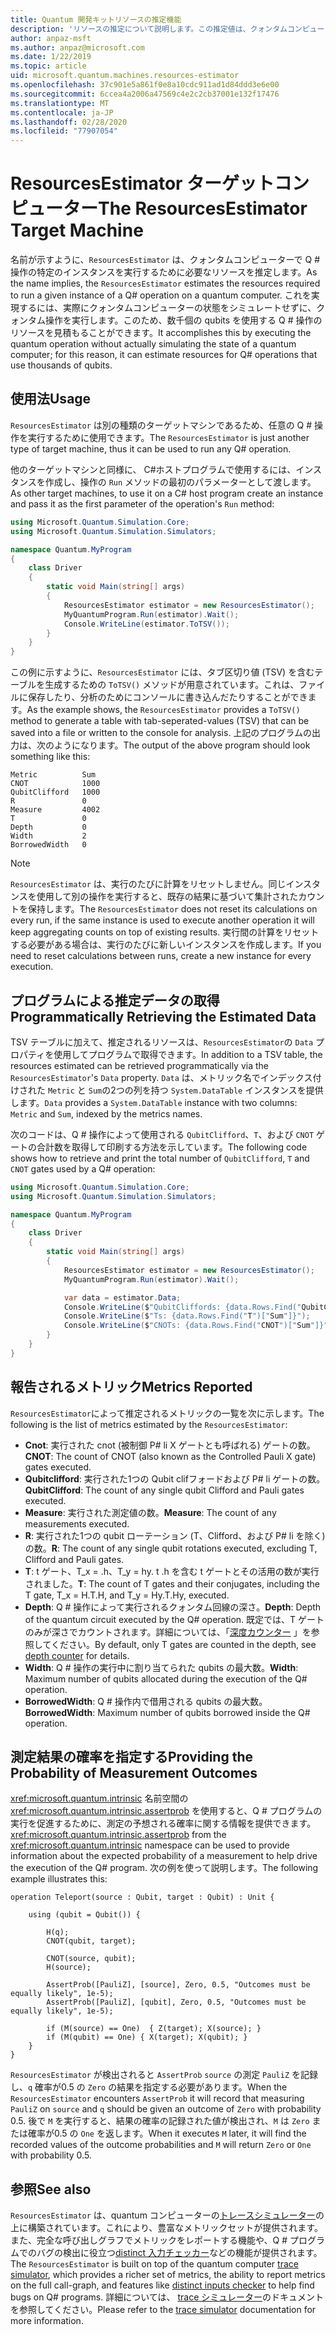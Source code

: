 ```yaml
---
title: Quantum 開発キットリソースの推定機能
description: 'リソースの推定について説明します。この推定値は、クォンタムコンピューターで Q # 操作の特定のインスタンスを実行するために必要なリソースを見積もります。'
author: anpaz-msft
ms.author: anpaz@microsoft.com
ms.date: 1/22/2019
ms.topic: article
uid: microsoft.quantum.machines.resources-estimator
ms.openlocfilehash: 37c901e5a861f0e8a10cdc911ad1d84ddd3e6e00
ms.sourcegitcommit: 6ccea4a2006a47569c4e2c2cb37001e132f17476
ms.translationtype: MT
ms.contentlocale: ja-JP
ms.lasthandoff: 02/28/2020
ms.locfileid: "77907054"
---
```

# <a name="the-resourcesestimator-target-machine"></a><span data-ttu-id="2cf84-103">ResourcesEstimator ターゲットコンピューター</span><span class="sxs-lookup"><span data-stu-id="2cf84-103">The ResourcesEstimator Target Machine</span></span>

<span data-ttu-id="2cf84-104">名前が示すように、`ResourcesEstimator` は、クォンタムコンピューターで Q # 操作の特定のインスタンスを実行するために必要なリソースを推定します。</span><span class="sxs-lookup"><span data-stu-id="2cf84-104">As the name implies, the `ResourcesEstimator` estimates the resources required to run a given instance of a Q# operation on a quantum computer.</span></span>
<span data-ttu-id="2cf84-105">これを実現するには、実際にクォンタムコンピューターの状態をシミュレートせずに、クォンタム操作を実行します。このため、数千個の qubits を使用する Q # 操作のリソースを見積もることができます。</span><span class="sxs-lookup"><span data-stu-id="2cf84-105">It accomplishes this by executing the quantum operation without actually simulating the state of a quantum computer; for this reason, it can estimate resources for Q# operations that use thousands of qubits.</span></span>

## <a name="usage"></a><span data-ttu-id="2cf84-106">使用法</span><span class="sxs-lookup"><span data-stu-id="2cf84-106">Usage</span></span>

<span data-ttu-id="2cf84-107">`ResourcesEstimator` は別の種類のターゲットマシンであるため、任意の Q # 操作を実行するために使用できます。</span><span class="sxs-lookup"><span data-stu-id="2cf84-107">The `ResourcesEstimator` is just another type of target machine, thus it can be used to run any Q# operation.</span></span> 

<span data-ttu-id="2cf84-108">他のターゲットマシンと同様に、 C#ホストプログラムで使用するには、インスタンスを作成し、操作の `Run` メソッドの最初のパラメーターとして渡します。</span><span class="sxs-lookup"><span data-stu-id="2cf84-108">As other target machines, to use it on a C# host program create an instance and pass it as the first parameter of the operation's `Run` method:</span></span>

```csharp
using Microsoft.Quantum.Simulation.Core;
using Microsoft.Quantum.Simulation.Simulators;

namespace Quantum.MyProgram
{
    class Driver
    {
        static void Main(string[] args)
        {
            ResourcesEstimator estimator = new ResourcesEstimator();
            MyQuantumProgram.Run(estimator).Wait();
            Console.WriteLine(estimator.ToTSV());
        }
    }
}
```

<span data-ttu-id="2cf84-109">この例に示すように、`ResourcesEstimator` には、タブ区切り値 (TSV) を含むテーブルを生成するための `ToTSV()` メソッドが用意されています。これは、ファイルに保存したり、分析のためにコンソールに書き込んだたりすることができます。</span><span class="sxs-lookup"><span data-stu-id="2cf84-109">As the example shows, the `ResourcesEstimator` provides a `ToTSV()` method to generate a table with tab-seperated-values (TSV) that can be saved into a file or written to the console for analysis.</span></span> <span data-ttu-id="2cf84-110">上記のプログラムの出力は、次のようになります。</span><span class="sxs-lookup"><span data-stu-id="2cf84-110">The output of the above program should look something like this:</span></span>

```Output
Metric          Sum
CNOT            1000
QubitClifford   1000
R               0
Measure         4002
T               0
Depth           0
Width           2
BorrowedWidth   0
```

> [!NOTE]
> <span data-ttu-id="2cf84-111">`ResourcesEstimator` は、実行のたびに計算をリセットしません。同じインスタンスを使用して別の操作を実行すると、既存の結果に基づいて集計されたカウントを保持します。</span><span class="sxs-lookup"><span data-stu-id="2cf84-111">The `ResourcesEstimator` does not reset its calculations on every run, if the same instance is used to execute another operation it will keep aggregating counts on top of existing results.</span></span>
> <span data-ttu-id="2cf84-112">実行間の計算をリセットする必要がある場合は、実行のたびに新しいインスタンスを作成します。</span><span class="sxs-lookup"><span data-stu-id="2cf84-112">If you need to reset calculations between runs, create a new instance for every execution.</span></span>


## <a name="programmatically-retrieving-the-estimated-data"></a><span data-ttu-id="2cf84-113">プログラムによる推定データの取得</span><span class="sxs-lookup"><span data-stu-id="2cf84-113">Programmatically Retrieving the Estimated Data</span></span>

<span data-ttu-id="2cf84-114">TSV テーブルに加えて、推定されるリソースは、`ResourcesEstimator`の `Data` プロパティを使用してプログラムで取得できます。</span><span class="sxs-lookup"><span data-stu-id="2cf84-114">In addition to a TSV table, the resources estimated can be retrieved programmatically via the `ResourcesEstimator`'s `Data` property.</span></span> <span data-ttu-id="2cf84-115">`Data` は、メトリック名でインデックス付けされた `Metric` と `Sum`の2つの列を持つ `System.DataTable` インスタンスを提供します。</span><span class="sxs-lookup"><span data-stu-id="2cf84-115">`Data` provides a `System.DataTable` instance with two columns: `Metric` and `Sum`, indexed by the metrics names.</span></span>

<span data-ttu-id="2cf84-116">次のコードは、Q # 操作によって使用される `QubitClifford`、`T`、および `CNOT` ゲートの合計数を取得して印刷する方法を示しています。</span><span class="sxs-lookup"><span data-stu-id="2cf84-116">The following code shows how to retrieve and print the total number of `QubitClifford`, `T` and `CNOT` gates used by a Q# operation:</span></span>

```csharp
using Microsoft.Quantum.Simulation.Core;
using Microsoft.Quantum.Simulation.Simulators;

namespace Quantum.MyProgram
{
    class Driver
    {
        static void Main(string[] args)
        {
            ResourcesEstimator estimator = new ResourcesEstimator();
            MyQuantumProgram.Run(estimator).Wait();

            var data = estimator.Data;
            Console.WriteLine($"QubitCliffords: {data.Rows.Find("QubitClifford")["Sum"]}");
            Console.WriteLine($"Ts: {data.Rows.Find("T")["Sum"]}");
            Console.WriteLine($"CNOTs: {data.Rows.Find("CNOT")["Sum"]}");
        }
    }
}
```

## <a name="metrics-reported"></a><span data-ttu-id="2cf84-117">報告されるメトリック</span><span class="sxs-lookup"><span data-stu-id="2cf84-117">Metrics Reported</span></span>

<span data-ttu-id="2cf84-118">`ResourcesEstimator`によって推定されるメトリックの一覧を次に示します。</span><span class="sxs-lookup"><span data-stu-id="2cf84-118">The following is the list of metrics estimated by the `ResourcesEstimator`:</span></span>

* <span data-ttu-id="2cf84-119">__Cnot__: 実行された cnot (被制御 P# li X ゲートとも呼ばれる) ゲートの数。</span><span class="sxs-lookup"><span data-stu-id="2cf84-119">__CNOT__: The count of CNOT (also known as the Controlled Pauli X gate) gates executed.</span></span>
* <span data-ttu-id="2cf84-120">__Qubitclifford__: 実行された1つの Qubit clifフォードおよび P# li ゲートの数。</span><span class="sxs-lookup"><span data-stu-id="2cf84-120">__QubitClifford__: The count of any single qubit Clifford and Pauli gates executed.</span></span>
* <span data-ttu-id="2cf84-121">__Measure__: 実行された測定値の数。</span><span class="sxs-lookup"><span data-stu-id="2cf84-121">__Measure__:  The count of any measurements executed.</span></span>
* <span data-ttu-id="2cf84-122">__R__: 実行された1つの qubit ローテーション (T、Clifford、および P# li を除く) の数。</span><span class="sxs-lookup"><span data-stu-id="2cf84-122">__R__: The count of any single qubit rotations executed, excluding T, Clifford and Pauli gates.</span></span>
* <span data-ttu-id="2cf84-123">__T__: t ゲート、T_x = .h、T_y = hy. t .h を含む t ゲートとその活用の数が実行されました。</span><span class="sxs-lookup"><span data-stu-id="2cf84-123">__T__: The count of T gates and their conjugates, including the T gate, T_x = H.T.H, and T_y = Hy.T.Hy, executed.</span></span>
* <span data-ttu-id="2cf84-124">__Depth__: Q # 操作によって実行されるクォンタム回線の深さ。</span><span class="sxs-lookup"><span data-stu-id="2cf84-124">__Depth__: Depth of the quantum circuit executed by the Q# operation.</span></span> <span data-ttu-id="2cf84-125">既定では、T ゲートのみが深さでカウントされます。詳細については、「[深度カウンター](xref:microsoft.quantum.machines.qc-trace-simulator.depth-counter) 」を参照してください。</span><span class="sxs-lookup"><span data-stu-id="2cf84-125">By default, only T gates are counted in the depth, see [depth counter](xref:microsoft.quantum.machines.qc-trace-simulator.depth-counter) for details.</span></span>
* <span data-ttu-id="2cf84-126">__Width__: Q # 操作の実行中に割り当てられた qubits の最大数。</span><span class="sxs-lookup"><span data-stu-id="2cf84-126">__Width__: Maximum number of qubits allocated during the execution of the Q# operation.</span></span>
* <span data-ttu-id="2cf84-127">__BorrowedWidth__: Q # 操作内で借用される qubits の最大数。</span><span class="sxs-lookup"><span data-stu-id="2cf84-127">__BorrowedWidth__: Maximum number of qubits borrowed inside the Q# operation.</span></span>


## <a name="providing-the-probability-of-measurement-outcomes"></a><span data-ttu-id="2cf84-128">測定結果の確率を指定する</span><span class="sxs-lookup"><span data-stu-id="2cf84-128">Providing the Probability of Measurement Outcomes</span></span>

<span data-ttu-id="2cf84-129"><xref:microsoft.quantum.intrinsic> 名前空間の <xref:microsoft.quantum.intrinsic.assertprob> を使用すると、Q # プログラムの実行を促進するために、測定の予想される確率に関する情報を提供できます。</span><span class="sxs-lookup"><span data-stu-id="2cf84-129"><xref:microsoft.quantum.intrinsic.assertprob> from the <xref:microsoft.quantum.intrinsic> namespace can be used to provide information about the expected probability of a measurement to help drive the execution of the Q# program.</span></span> <span data-ttu-id="2cf84-130">次の例を使って説明します。</span><span class="sxs-lookup"><span data-stu-id="2cf84-130">The following example illustrates this:</span></span>

```qsharp
operation Teleport(source : Qubit, target : Qubit) : Unit {

    using (qubit = Qubit()) {

        H(q);
        CNOT(qubit, target);

        CNOT(source, qubit);
        H(source);

        AssertProb([PauliZ], [source], Zero, 0.5, "Outcomes must be equally likely", 1e-5);
        AssertProb([PauliZ], [qubit], Zero, 0.5, "Outcomes must be equally likely", 1e-5);

        if (M(source) == One)  { Z(target); X(source); }
        if (M(qubit) == One) { X(target); X(qubit); }
    }
}
```

<span data-ttu-id="2cf84-131">`ResourcesEstimator` が検出されると `AssertProb` `source` の測定 `PauliZ` を記録し、`q` 確率が0.5 の `Zero` の結果を指定する必要があります。</span><span class="sxs-lookup"><span data-stu-id="2cf84-131">When the `ResourcesEstimator` encounters `AssertProb` it will record that measuring `PauliZ` on `source` and `q` should be given an outcome of `Zero` with probability 0.5.</span></span> <span data-ttu-id="2cf84-132">後で `M` を実行すると、結果の確率の記録された値が検出され、`M` は `Zero` または確率が0.5 の `One` を返します。</span><span class="sxs-lookup"><span data-stu-id="2cf84-132">When it executes `M` later, it will find the recorded values of the outcome probabilities and `M` will return `Zero` or `One` with probability 0.5.</span></span>


## <a name="see-also"></a><span data-ttu-id="2cf84-133">参照</span><span class="sxs-lookup"><span data-stu-id="2cf84-133">See also</span></span>

<span data-ttu-id="2cf84-134">`ResourcesEstimator` は、quantum コンピューターの[トレースシミュレーター](xref:microsoft.quantum.machines.qc-trace-simulator.intro)の上に構築されています。これにより、豊富なメトリックセットが提供されます。また、完全な呼び出しグラフでメトリックをレポートする機能や、Q # プログラムでのバグの検出に役立つ[distinct 入力チェッカー](xref:microsoft.quantum.machines.qc-trace-simulator.distinct-inputs)などの機能が提供されます。</span><span class="sxs-lookup"><span data-stu-id="2cf84-134">The `ResourcesEstimator` is built on top of the quantum computer [trace simulator](xref:microsoft.quantum.machines.qc-trace-simulator.intro), which provides a richer set of metrics, the ability to report metrics on the full call-graph, and features like [distinct inputs checker](xref:microsoft.quantum.machines.qc-trace-simulator.distinct-inputs) to help find bugs on Q# programs.</span></span> <span data-ttu-id="2cf84-135">詳細については、 [trace シミュレーター](xref:microsoft.quantum.machines.qc-trace-simulator.intro)のドキュメントを参照してください。</span><span class="sxs-lookup"><span data-stu-id="2cf84-135">Please refer to the [trace simulator](xref:microsoft.quantum.machines.qc-trace-simulator.intro) documentation for more information.</span></span>

